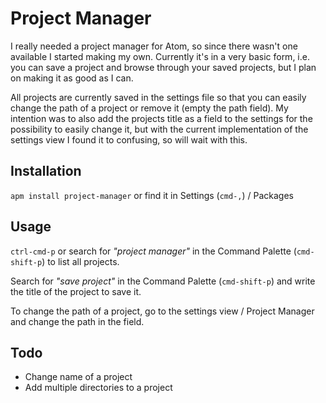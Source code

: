 # Project Manager

I really needed a project manager for Atom, so since there wasn't one available I started making my own. Currently it's in a very basic form, i.e. you can save a project and browse through your saved projects, but I plan on making it as good as I can.

All projects are currently saved in the settings file so that you can easily change the path of a project or remove it (empty the path field). My intention was to also add the projects title as a field to the settings for the possibility to easily change it, but with the current implementation of the settings view I found it to confusing, so will wait with this.

## Installation
`apm install project-manager` or find it in Settings (`cmd-,`) / Packages

## Usage
`ctrl-cmd-p` or search for *"project manager"* in the Command Palette (`cmd-shift-p`) to list all projects.

Search for *"save project"* in the Command Palette (`cmd-shift-p`) and write the title of the project to save it.

To change the path of a project, go to the settings view / Project Manager and change the path in the field.


## Todo
- Change name of a project
- Add multiple directories to a project
